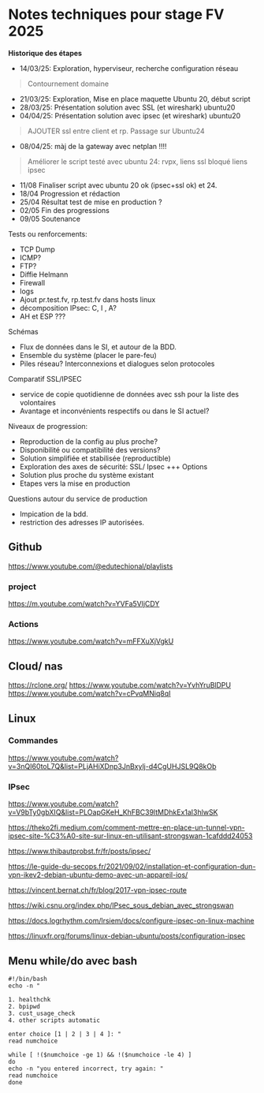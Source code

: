 # Notes techniques pour stage FV 2025

**Historique des étapes**

- 14/03/25: Exploration, hyperviseur, recherche configuration réseau
> Contournement domaine
- 21/03/25: Exploration, Mise en place maquette Ubuntu 20, début script
- 28/03/25: Présentation solution avec SSL (et wireshark) ubuntu20
- 04/04/25: Présentation solution avec ipsec (et wireshark) ubuntu20
> AJOUTER ssl entre client et rp.
Passage sur Ubuntu24
- 08/04/25: màj de la gateway avec netplan !!!!
> Améliorer le script
> testé avec ubuntu 24: rvpx, liens ssl
> bloqué liens ipsec
- 11/08 Finaliser script avec ubuntu 20 ok (ipsec+ssl ok) et 24.
- 18/04 Progression et rédaction
- 25/04 Résultat test de mise en production ?
- 02/05 Fin des progressions
- 09/05 Soutenance

Tests ou renforcements:
- TCP Dump
- ICMP?
- FTP?
- Diffie Helmann
- Firewall
- logs
- Ajout pr.test.fv, rp.test.fv dans hosts linux
- décomposition IPsec: C, I , A?
- AH et ESP ???

Schémas
- Flux de données dans le SI, et autour de la BDD.
- Ensemble du système (placer le pare-feu)
- Piles réseau? Interconnexions et dialogues selon protocoles

Comparatif SSL/IPSEC
- service de copie quotidienne de données avec ssh pour la liste des volontaires
- Avantage et inconvénients respectifs ou dans le SI actuel?

Niveaux de progression:
- Reproduction de la config au plus proche?
- Disponibilité ou compatibilité des versions?
- Solution simplifiée et stabilisée (reproductible)
- Exploration des axes de sécurité: SSL/ Ipsec +++ Options
- Solution plus proche du système existant
- Etapes vers la mise en production

Questions autour du service de production
- Impication de la bdd.
- restriction des adresses IP autorisées.

## Github
https://www.youtube.com/@edutechional/playlists

### project
https://m.youtube.com/watch?v=YVFa5VljCDY

### Actions
https://www.youtube.com/watch?v=mFFXuXjVgkU

## Cloud/ nas
https://rclone.org/
https://www.youtube.com/watch?v=YvhYruBlDPU
https://www.youtube.com/watch?v=cPvqMNiq8qI

## Linux
### Commandes
https://www.youtube.com/watch?v=3nQI60toL7Q&list=PLjAHiXDnp3JnBxylj-d4CgUHJSL9Q8kOb

### IPsec
https://www.youtube.com/watch?v=V9bTy0gbXIQ&list=PLOapGKeH_KhFBC39ltMDhkEx1aI3hlwSK

https://theko2fi.medium.com/comment-mettre-en-place-un-tunnel-vpn-ipsec-site-%C3%A0-site-sur-linux-en-utilisant-strongswan-1cafddd24053

https://www.thibautprobst.fr/fr/posts/ipsec/

https://le-guide-du-secops.fr/2021/09/02/installation-et-configuration-dun-vpn-ikev2-debian-ubuntu-demo-avec-un-appareil-ios/

https://vincent.bernat.ch/fr/blog/2017-vpn-ipsec-route

https://wiki.csnu.org/index.php/IPsec_sous_debian_avec_strongswan

https://docs.logrhythm.com/lrsiem/docs/configure-ipsec-on-linux-machine

https://linuxfr.org/forums/linux-debian-ubuntu/posts/configuration-ipsec


## Menu while/do avec bash

````
#!/bin/bash
echo -n "

1. healthchk
2. bpipwd
3. cust_usage_check
4. other scripts automatic

enter choice [1 | 2 | 3 | 4 ]: "
read numchoice

while [ !($numchoice -ge 1) && !($numchoice -le 4) ]
do
echo -n "you entered incorrect, try again: "
read numchoice
done
````
